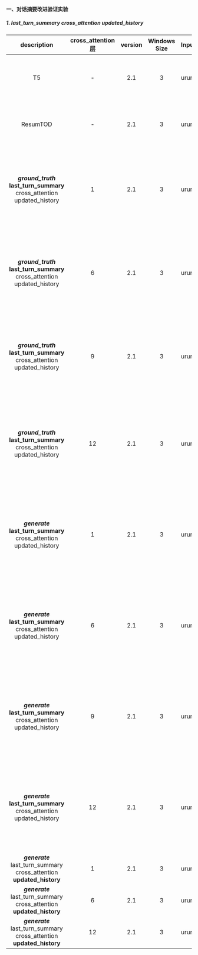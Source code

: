 #### 一、对话摘要改进验证实验

##### 1. last_turn_summary cross_attention updated_history

|                         description                          | cross_attention层 | version | Windows Size | Input |       Output       | Status |                           rouge-1                            |                           rouge-2                            |                           rouge-l                            |      epoch       |                             dir                              |                           commond                            |
| :----------------------------------------------------------: | :---------------: | :-----: | :----------: | :---: | :----------------: | :----: | :----------------------------------------------------------: | :----------------------------------------------------------: | :----------------------------------------------------------: | :--------------: | :----------------------------------------------------------: | :----------------------------------------------------------: |
|                              T5                              |         -         |   2.1   |      3       | ururu |      summary       | 已完成 | {'r': 0.9189833591462238, 'p': 0.9136842625054972, 'f': 0.9106830368142944} | {'r': 0.8653010212198636, 'p': 0.8642902611476211, 'f': 0.8577363270338426} | {'r': 0.9177845844852724, 'p': 0.9125237350102509, 'f': 0.9095112124692017} |        1         | Titan/home/jhr/share_encoder_cross_attention/EncDec/sum_ws_3 |                              -                               |
|                           ResumTOD                           |         -         |   2.1   |      3       | ururu | summary & response | 已完成 | {'r': 0.9228753163224764, 'p': 0.9367583873747523, 'f': 0.9244179638478859} | {'r': 0.877886232718826, 'p': 0.8949004185435945, 'f': 0.8795942811734093}, | {'r': 0.922155262527637, 'p': 0.9360557112666748, 'f': 0.9237121370850593} |        5         | Titan/home/jhr/share_encoder_cross_attention/MTTOD-main/sum_ws_3_cross |                              -                               |
| ***ground_truth***<br />**last_turn_summary** cross_attention updated_history |         1         |   2.1   |      3       | ururu |      summary       | 已完成 | {'r': 0.8432920583693696, 'p': 0.8886613334754864, 'f': 0.8530655220513299} | {'r': 0.7854346418389616, 'p': 0.8054078773226111, 'f': 0.786730228966895} | {'r': 0.8422963205427837, 'p': 0.8876303721721008, 'f': 0.8520662119364042} |        6         |      四卡/home/jhr/query-sum/MTTOD-main/sum_ws3_cross1       | CUDA_VISIBLE_DEVICES=3 nohup python3 main.py -run_type train -backbone model_path/ -model_dir ./sum_ws3_cross1 -context_size 4 -grad_accum_steps 2 -batch_size 4 -ururu -warmup_ratio 0.1 -add_summary_cross_attention >> sum_ws3_cross1.nouhp & |
| ***ground_truth***<br />**last_turn_summary** cross_attention updated_history |         6         |   2.1   |      3       | ururu |      summary       | 已完成 | {'r': 0.8840279299429995, 'p': 0.9170213438910466, 'f': 0.8941206990710282} | {'r': 0.8217834184496179, 'p': 0.8560156058308698, 'f': 0.8310198425268335} | {'r': 0.8827541242106589, 'p': 0.9157032850475202, 'f': 0.89283487805432} | 1(2及之后过拟合) |      四卡/home/jhr/query-sum/MTTOD-main/sum_ws3_cross6       | CUDA_VISIBLE_DEVICES=0 nohup python3 main.py -run_type train -backbone model_path/ -model_dir ./sum_ws3_cross6 -context_size 4 -grad_accum_steps 2 -batch_size 4 -ururu -warmup_ratio 0.1 -add_summary_cross_attention >> sum_ws3_cross6.nouhp & |
| ***ground_truth***<br />**last_turn_summary** cross_attention updated_history |         9         |   2.1   |      3       | ururu |      summary       | 已完成 | {'r': 0.9211874600163883, 'p': 0.9359779444895265, 'f': 0.9233048924397754} | {'r': 0.8734222452864813, 'p': 0.8914716220049742, 'f': 0.8757422113592979} | {'r': 0.9204482464671542, 'p': 0.9352651870569518, 'f': 0.9225855694992697} |        6         |      四卡/home/jhr/query-sum/MTTOD-main/sum_ws3_cross9       | CUDA_VISIBLE_DEVICES=0 nohup python3 main.py -run_type train -backbone model_path/ -model_dir ./sum_ws3_cross9 -context_size 4 -grad_accum_steps 2 -batch_size 4 -ururu -warmup_ratio 0.1 -add_summary_cross_attention >> sum_ws3_cross9.nouhp & |
| ***ground_truth***<br />**last_turn_summary** cross_attention updated_history |        12         |   2.1   |      3       | ururu |      summary       | 已完成 | {'r': 0.9290662786316665, 'p': 0.9359515723658951, 'f': 0.9275268009345935} | {'r': 0.8856745469424403, 'p': 0.894081551891404, 'f': 0.8836049047816162} | {'r': 0.9284060310248881, 'p': 0.935305778287971, 'f': 0.9268790658342543} |        10        |      四卡/home/jhr/query-sum/MTTOD-main/sum_ws3_cross12      | CUDA_VISIBLE_DEVICES=0 nohup python3 main.py -run_type train -backbone model_path/ -model_dir ./sum_ws3_cross12 -context_size 4 -grad_accum_steps 2 -batch_size 4 -ururu -warmup_ratio 0.1 -add_summary_cross_attention >> sum_ws3_<br/>cross12.nouhp & |
| ***generate***<br />**last_turn_summary** cross_attention updated_history |         1         |   2.1   |      3       | ururu |      summary       | 已完成 | {'r': 0.9283672927694834, 'p': 0.9374753155816531, 'f': 0.9277591463535587} | {'r': 0.8845623628321384, 'p': 0.894561387688253, 'f': 0.8830646117915214} | {'r': 0.9276505584801108, 'p': 0.9367555872561452, 'f': 0.9270467070508044} |        10        |    四卡/home/jhr/query-sum/MTTOD-main/sum_ws3_cross1_gen     | CUDA_VISIBLE_DEVICES=0 nohup python3 main.py -run_type train -backbone model_path/ -model_dir ./sum_ws3_cross1_gen -context_size 4 -grad_accum_steps 2 -batch_size 4 -ururu -warmup_ratio 0.1 -add_summary_cross_attention >> sum_<br/>ws3_cross1_gen.nouhp & |
| ***generate***<br />**last_turn_summary** cross_attention updated_history |         6         |   2.1   |      3       | ururu |      summary       | 已完成 | {'r': 0.8343892070635252, 'p': 0.889369883212498, 'f': 0.8452126486886589} | {'r': 0.77665696053042, 'p': 0.7993749190602365, 'f': 0.7792259505602457} | {'r': 0.8331064456551358, 'p': 0.8878468674086984, 'f': 0.8438563487002831} |    3(7过拟合)    |    四卡/home/jhr/query-sum/MTTOD-main/sum_ws3_cross6_gen     | CUDA_VISIBLE_DEVICES=0 nohup python3 main.py -run_type train -backbone model_path/ -model_dir ./sum_ws3_cross6_gen -context_size 4 -grad_accum_steps 2 -batch_size 4 -ururu -warmup_ratio 0.1 -add_summary_cross_attention >> sum_<br/>ws3_cross6_gen.nouhp & |
| ***generate***<br />**last_turn_summary** cross_attention updated_history |         9         |   2.1   |      3       | ururu |      summary       | 已完成 | {'r': 0.9165614508327716, 'p': 0.9370384871046112, 'f': 0.9212947798549218} | {'r': 0.8699652659977982, 'p': 0.8917951112921833, 'f': 0.8740121207014243} | {'r': 0.91571820201225, 'p': 0.9361923347746697, 'f': 0.9204580473752539} | 3(6及之后过拟合) |    四卡/home/jhr/query-sum/MTTOD-main/sum_ws3_cross9_gen     | CUDA_VISIBLE_DEVICES=0 nohup python3 main.py -run_type train -backbone model_path/ -model_dir ./sum_ws3_cross9_gen -context_size 4 -grad_accum_steps 2 -batch_size 4 -ururu -warmup_ratio 0.1 -add_summary_cross_attention >> sum_<br/>ws3_cross9_gen.nouhp & |
| ***generate***<br />**last_turn_summary** cross_attention updated_history |        12         |   2.1   |      3       | ururu |      summary       | 已完成 | {'r': 0.9267018259424699, 'p': 0.9351449366206656, 'f': 0.925776009142429} | {'r': 0.8825403159932376, 'p': 0.8923897580309682, 'f': 0.8810137653801428} | {'r': 0.9259515181556273, 'p': 0.9344022859336952, 'f': 0.925036211956771} |        10        |    四卡/home/jhr/query-sum/MTTOD-main/sum_ws3_cross12_gen    | CUDA_VISIBLE_DEVICES=0 nohup python3 main.py -run_type train -backbone model_path/ -model_dir ./sum_ws3_cross12_gen -context_size 4 -grad_accum_steps 2 -batch_size 4 -ururu -warmup_ratio 0.1 -add_summary_cross_attention >> sum_<br/>ws3_cross12_gen.nouhp & |
| ***generate***<br />last_turn_summary cross_attention **updated_history** |         1         |   2.1   |      3       | ururu |      summary       | 进行中 |                                                              |                                                              |                                                              |        3         |    四卡/home/jhr/query-sum/MTTOD-main/his_ws3_cross1_gen     |                              -                               |
| ***generate***<br />last_turn_summary cross_attention **updated_history** |         6         |   2.1   |      3       | ururu |      summary       | 进行中 |                                                              |                                                              |                                                              |        3         |    四卡/home/jhr/query-sum/MTTOD-main/his_ws3_cross6_gen     |                              -                               |
| ***generate***<br />last_turn_summary cross_attention **updated_history** |        12         |   2.1   |      3       | ururu |      summary       | 进行中 |                                                              |                                                              |                                                              |        10        |    四卡/home/jhr/query-sum/MTTOD-main/his_ws3_cross12_gen    |                              -                               |
